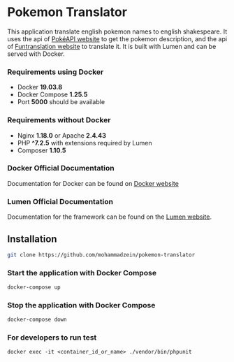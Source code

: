 # Pokemon Translator

This application translate english pokemon names to english shakespeare. 
It uses the api of [PokéAPI website](https://pokeapi.co/) to get the pokemon description, and the api of [Funtranslation website](https://funtranslations.com/) to translate it.
It is built with Lumen and can be served with Docker.

### Requirements using Docker
- Docker **19.03.8**
- Docker Compose **1.25.5**
- Port **5000** should be available

### Requirements without Docker
- Nginx **1.18.0** or Apache **2.4.43**
- PHP **^7.2.5** with extensions required by Lumen
- Composer **1.10.5**

### Docker Official Documentation

Documentation for Docker can be found on [Docker website](https://docs.docker.com/)

### Lumen Official Documentation

Documentation for the framework can be found on the [Lumen website](https://lumen.laravel.com/docs).


## Installation

```bash
git clone https://github.com/mohammadzein/pokemon-translator
```

### Start the application with Docker Compose

```bash
docker-compose up
```

### Stop the application with Docker Compose

```bash
docker-compose down
```

### For developers to run test
```
docker exec -it <container_id_or_name> ./vendor/bin/phpunit 
```
